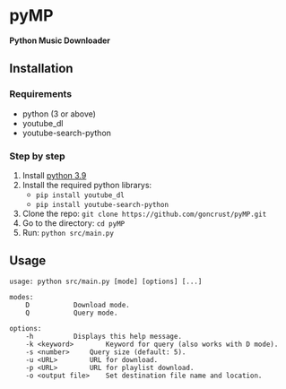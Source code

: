 # pyMP
**Python Music Downloader**

## Installation

### Requirements

- python (3 or above)
- youtube_dl
- youtube-search-python

### Step by step

1. Install [python 3.9](https://www.python.org/)
1. Install the required python librarys:
    - `pip install youtube_dl`
    - `pip install youtube-search-python`
1. Clone the repo: `git clone https://github.com/goncrust/pyMP.git`
1. Go to the directory: `cd pyMP`
1. Run: `python src/main.py`

## Usage

```
usage: python src/main.py [mode] [options] [...]

modes:
	D			Download mode.
	Q			Query mode.

options:
	-h			Displays this help message.
	-k <keyword>		Keyword for query (also works with D mode).
	-s <number>		Query size (default: 5).
	-u <URL>		URL for download.
	-p <URL>		URL for playlist download.
	-o <output file>	Set destination file name and location.
```
